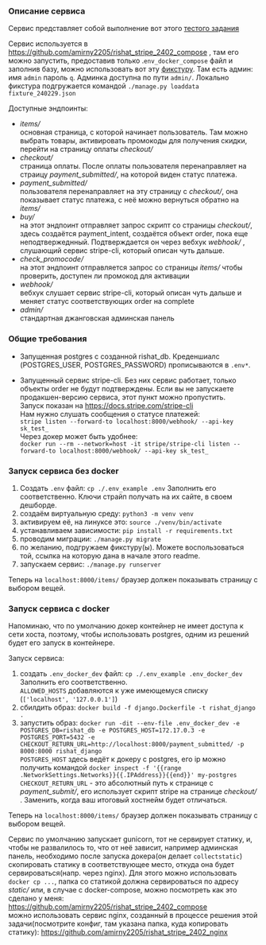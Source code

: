 ### Описание сервиса
Сервис представляет собой выполнение вот этого [тестого задания](https://docs.google.com/document/d/1fEjqKUwsPOXPLeeFJL8GqKzfC755Ancnu1y1zQbBA4o/edit?usp=sharing)


Сервис используется в https://github.com/amirny2205/rishat_stripe_2402_compose , там его можно запустить, предоставив только .`env_docker_compose` файл и заполнив базу, можно использовать вот эту [фикстуру](https://drive.google.com/file/d/1KQT0axvxT2Njr_FVmOaOwsrOhReLy4jT/view?usp=drive_link). Там есть админ: имя `admin` пароль `q`. Админка доступна по пути `admin/`. Локально фикстура подгружается командой `./manage.py loaddata fixture_240229.json`


Доступные эндпоинты:
- _items/_  
  основная страница, с которой начинает пользователь. Там можно выбрать товары, активировать промокоды для получения скидки, перейти на страницу оплаты _checkout/_
- _checkout/_  
  страница оплаты. После оплаты пользователя перенаправляет на страицу _payment_submitted/_, на которой виден статус платежа. 
- _payment_submitted/_  
  пользователя перенаправляет на эту страницу с _checkout/_, она показывает статус платежа, с неё можно вернуться обратно на _items/_
- _buy/_  
  на этот эндпоинт отправляет запрос скрипт со страницы _checkout/_, здесь создаётся payment_intent, создаётся объект order, пока еще неподтвержеднный. Подтверждается он через вебхук _webhook/_ , слушающий сервис stripe-cli, который описан чуть дальше.
- _check_promocode/_  
  на этот эндпоинт отправляется запрос со страницы _items/_ чтобы проверить, доступен ли промокод для активации
- _webhook/_  
  вебхук слушает сервис stripe-cli, который описан чуть дальше и меняет статус соответствующих order на complete
- _admin/_  
  стандартная джанговская админская панель


### Общие требования
- Запущенная postgres с созданной rishat_db. Креденшиалс (POSTGRES_USER, POSTGRES_PASSWORD) прописываются в `.env*`.

- Запущенный сервис stripe-cli. Без них сервис работает, только объекты order не будут подтверждены. Если вы не запускаете продакшен-версию сервиса, этот пункт можно пропустить.  
  Запуск показан на https://docs.stripe.com/stripe-cli  
  Нам нужно слушать сообщения о статусе платежей:  
  `stripe listen --forward-to localhost:8000/webhook/ --api-key sk_test_`  
  Через докер может быть удобнее:  
  `docker run --rm --network=host -it stripe/stripe-cli listen --forward-to localhost:8000/webhook/ --api-key sk_test_`

### Запуск сервиса без docker
1. Создать `.env` файл: `cp ./.env_example .env`
   Заполнить его соответственно. Ключи страйп получать на их сайте, в своем дешборде.
2. создаём виртуальную среду: `python3 -m venv venv`
3. активируем её, на линуксе это: `source ./venv/bin/activate`
4. устанавливаем зависимости: `pip install -r requirements.txt`
5. проводим миграции: `./manage.py migrate`
6. по желанию, подгружаем фикстуру(ы). Можете воспользоваться той, ссылка на которую дана в начале этого readme.
7. запускаем сервис: `./manage.py runserver`

Теперь на `localhost:8000/items/` браузер должен показывать страницу с выбором вещей.

### Запуск сервиса с docker
Напоминаю, что по умолчанию докер контейнер не имеет доступа к сети хоста, поэтому, чтобы использовать postgres, одним из решений будет его запуск в контейнере.

Запуск сервиса:
1. cоздать `.env_docker_dev` файл: `cp ./.env_example .env_docker_dev`
   Заполнить его соответственно.  
   `ALLOWED_HOSTS` добавляются к уже имеющемуся списку (`['localhost', '127.0.0.1']`)
2. сбилдить образ: `docker build -f django.Dockerfile -t rishat_django .`
3. запустить образ: `docker run -dit --env-file .env_docker_dev -e POSTGRES_DB=rishat_db -e POSTGRES_HOST=172.17.0.3 -e POSTGRES_PORT=5432 -e CHECKOUT_RETURN_URL=http://localhost:8000/payment_submitted/ -p 8000:8000 rishat_django`  
  `POSTGRES_HOST` здесь ведёт к докеру с postgres, его ip можно получить командой `docker inspect -f '{{range .NetworkSettings.Networks}}{{.IPAddress}}{{end}}' my-postgres`  
  `CHECKOUT_RETURN_URL` - это абсолютный путь к странице с _payment_submit/_, его использует скрипт stripe на странице _checkout/_ . Заменить, когда ваш итоговый хостнейм будет отличаться.

Теперь на `localhost:8000/items/` браузер должен показывать страницу с выбором вещей.

Сервис по умолчанию запускает gunicorn, тот не сервирует статику, и, чтобы не развалилось то, что от неё зависит, например админская панель, необходимо после запуска докера(он делает `collectstatic`) скопировать статику в соответствующее место, откуда она будет сервироваться(напр. через nginx). Для этого можно использовать `docker cp ...`, папка со статикой должна сервироваться по адресу _static/_ или, в случае с docker-compose, можно посмотреть как это сделано у меня: https://github.com/amirny2205/rishat_stripe_2402_compose  
можно использовать сервис nginx, созданный в процессе решения этой задачи(посмотрите конфиг, там указана папка, куда копировать статику): https://github.com/amirny2205/rishat_stripe_2402_nginx


